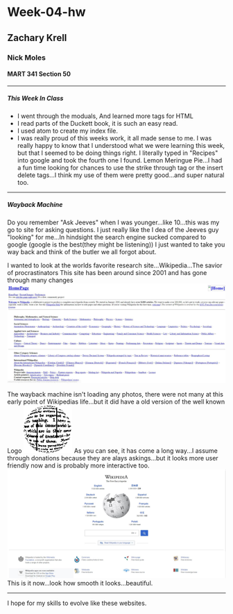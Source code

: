 # Week-04-hw
## Zachary Krell
### Nick Moles
#### MART 341 Section 50
---
##### This Week In Class
  * I went through the moduals, And learned more tags for HTML
  * I read parts of the Duckett book, it is such an easy read.
  * I used atom to create my index file.
  * I was really proud of this weeks work, it all made sense to me. I was really happy to know that I understood what we       were learning this week, but that I seemed to be doing things right. I literally typed in "Recipes" into google and took the fourth one     I found. Lemon Meringue Pie...I had a fun time looking for chances to use the strike through tag or the insert delete tags...I think       my use of them were pretty good...and super natural too.
  
  ---
  
##### Wayback Machine

 Do you remember "Ask Jeeves" when I was younger...like 10...this was my go to site for asking questions. I just really like the I dea of the Jeeves guy "looking" for me...In hindsight the search engine sucked compared to google (google is the best(they might be listening)) I just wanted to take you way back and think of the butler we all forgot about.

I wanted to look at the worlds favorite research site...Wikipedia...The savior of procrastinators This site has been around since 2001 and has gone through many changes 
![Wikipedia 2001](https://github.com/ZachKrell/341-work/blob/master/week-04-hw/Images/Wikipedia%201.JPG)

The wayback machine isn't loading any photos, there were not many at this early point of Wikipedias life...but it did have a old version of the well known Logo
![old logo](https://github.com/ZachKrell/341-work/blob/master/week-04-hw/Images/Old_wikipedia_logo.png)
As you can see, it has come a long way...I assume through donations because they are alays askings...but it looks more user friendly now and is probably more interactive too.
![Wikipedia now](https://github.com/ZachKrell/341-work/blob/master/week-04-hw/Images/Wikipedia%202.JPG)
This is it now...look how smooth it looks...beautiful.

---

I hope for my skills to evolve like these websites.
 
